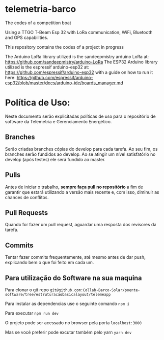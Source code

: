 # telemetria-barco
The codes of a competition boat

Using a TTGO T-Beam Esp 32 with LoRa communication, WiFi, Bluetooth and GPS capabilities.

This repository contains the codes of a project in progress

The Arduino LoRa library utilized is the sandeepmistry arduino LoRa at: https://github.com/sandeepmistry/arduino-LoRa
The ESP32 Arduino library utilized is the espressif arduino-esp32 at: https://github.com/espressif/arduino-esp32 with a guide on how to run it here: https://github.com/espressif/arduino-esp32/blob/master/docs/arduino-ide/boards_manager.md


# Política de Uso:

Neste documento serão explicitadas políticas de uso para o repositório de software da Telemetria e Gerenciamento Energético.

## Branches

Serão criadas branches cópias do develop para cada tarefa. Ao seu fim, os branches serão fundidos ao develop. Ao se atingir um nível satisfatório no develop (após testes) ele será fundido ao master.

## Pulls

Antes de iniciar o trabalho, **sempre faça pull no repositório** a fim de garantir que estará utilizando a versão mais recente e, com isso, diminuir as chances de conflitos.

## Pull Requests

Quando for fazer um pull request, aguardar uma resposta dos revisores da tarefa.

## Commits

Tentar fazer commits frequentemente, até mesmo antes de dar push, explicando bem o que foi feito em cada um.

## Para utilização do Software na sua maquina

Para clonar o git repo
`git@github.com:Collab-Barco-Solar/poente-software/tree/estruturacaobasicalayout/telemeapp`

Para instalar as dependencias use o seguinte comando
`npm i`

Para executar
`npm run dev`

O projeto pode ser acessado no browser pela porta
`localhost:3000`

Mas se você preferir pode excutar também pelo yarn
`yarn dev`